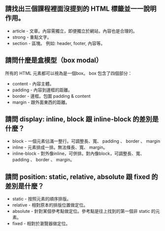 ## 請找出三個課程裡面沒提到的 HTML 標籤並一一說明作用。
* article - 文章。內容需獨立，即便獨立於網站，內容也是合理的。
* strong - 重點文字。
* section - 區塊。 例如: header, footer, 內容等。

## 請問什麼是盒模型（box modal）
所有的 HTML 元素都可以視為是一個box。
box 包含了四個部分：
* content - 內容主體。
* padding - 內容到邊框的距離。
* border - 邊框。包圍 padding & content
* margin - 跟外面東西的距離。


## 請問 display: inline, block 跟 inline-block 的差別是什麼？
* block - 一個元素佔滿一整行。可調整長、寬、 padding 、 border 、 margin
* inline - 元素排成一排。無法條長、寬、 margin。
* inline-block - 對外像inline，可併排。對內像block，可調整長、寬、 padding 、 border 、 margin。

## 請問 position: static, relative, absolute 跟 fixed 的差別是什麼？
* static - 按照元素的順序排版。
* relative - 相對原本的排版位置做定位。
* absolute - 針對某個參考點做定位。參考點是往上找到的第一個非 static 的元素。
* fixed - 相對於瀏覽器做定位。

